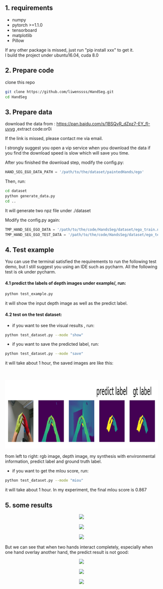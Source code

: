 ## 1. requirements

- numpy
- pytorch >=1.1.0
- tensorboard
- matplotlib
- Pillow  
 
If any other package is missed, just run "pip install xxx" to get it.  
I build the project under ubuntu16.04, cuda 8.0

## 2. Prepare code

clone this repo 

```bash
git clone https://github.com/liwenssss/HandSeg.git
cd HandSeg
```

## 3. Prepare data

download the data from : https://pan.baidu.com/s/1BSQvR_dZpz7-EY_fI-uvvg ,extract code:or0i

If the link is missed, please contact me via email.  

I strongly suggest you open a vip service when you download the data if you find the download speed is slow which will save you time.  

After you finished the download step, modify the config.py:

```python
HAND_SEG_EGO_DATA_PATH = '/path/to/the/dataset/paintedHands/ego'
```

Then, run:

```bash
cd dataset
python generate_data.py 
cd ..
```

It will generate two npz file under ./dataset  

Modify the config.py again:  

```python
TMP_HAND_SEG_EGO_DATA = '/path/to/the/code/HandsSeg/dataset/ego_train.npz'
TMP_HAND_SEG_EGO_TEST_DATA = '/path/to/the/code/HandsSeg/dataset/ego_test.npz'
```

## 4. Test example

You can use the terminal satisfied the requirements to run the following test demo, but I still suggest you using an IDE such as pycharm. All the following test is ok under pycharm.

#### 4.1 predict the labels of depth images  under example/,  run:

```bash
python test_example.py
```

it will show the input depth image as well as the predict label.

#### 4.2 test on the test dataset:

- if you want to see the visual results , run:

```bash
python test_dataset.py --mode "show"
```

- if you want to save the predicted label, run:

```bash
python test_dataset.py --mode "save"
```  
it will take about 1 hour, the saved images are like this:  
</br></br>
<p align="center">
    <img src="1.png", height="224">
</p>  
from left to right: rgb image, depth image, my synthesis with environmental information, predict label and ground truth label.  

- if you want to get the mIou score, run:

```bash
python test_dataset.py --mode "miou"
```  
it will take about 1 hour. In my experiment, the final mIou score is 0.867  


## 5. some results
<p align="center">
    <img src="./res2.gif", height="224">
</p>

<p align="center">
    <img src="./res3.gif", height="224">
</p>
<p align="center">
    <img src="./res7.gif", height="224">
</p>

But we can see that when two hands interact completely, especially when one hand
overlay another hand, the predict result is not good:
<p align="center">
    <img src="./res4.gif", height="224">
</p>
<p align="center">
    <img src="./res5.gif", height="224">
</p>
<p align="center">
    <img src="./res6.gif", height="224">
</p>
